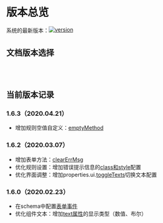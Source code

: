 # 版本总览

<div style="margin: 5px 0 0 0; font-size: 14px; min-height: 24px;">
  <span style="vertical-align: top;">系统的最新版本：</span><a href="https://www.npmjs.com/package/vue-easy-form" target="_blank"><img src="https://img.shields.io/npm/v/vue-easy-form.svg" alt="version"></a>
</div>

## 文档版本选择
<div style="min-height: 34px;">
<ClientOnly>
  <version-select></version-select>
</ClientOnly>
</div>

## 当前版本记录
### 1.6.3（2020.04.21）
- 增加规则空值自定义：[emptyMethod](../base/rules.md)

###  1.6.2（2020.03.07）
- 增加表单方法：[clearErrMsg](../base/form.md#表单方法)
- 优化规则设置：增加错误提示信息的[class和style](../base/rules.md)配置
- 优化界面调整：增加properties.ui.[toggleTexts](../base/settings.md#ui属性)切换文本配置

###  1.6.0（2020.02.23）
- 在schema中配置[表单事件](../base/form.md#表单事件)
- 优化组件文本：增加[text属性](../base/com-format.md)的显示类型（数值、布尔）

<!-- ## 旧版本记录
###  1.5.8（2020.01.05）
- 优化调试控制台
- 优化卡片数组
- 修复[值转换](../base/format.md)初始化时不同步的问题
- 优化文档，嵌入实例


###  1.5.6（2019.12.19）
- label、desc、help、unit、title支持隐藏控制（hidden属性）
- label、title支持help配置

###  1.5.4（2019.12.12）
- label、desc、help、unit、title支持[组件事件](../base/com-format.md#组件事件)

###  1.5.3（2019.12.04）
- [支持VUE组件的属性是函数类型](../base/com-format.md#当props里面的某属性是的类型是函数怎么办？)
- label、desc、help、unit、title支持style、class并且支持[动态解析](../base/parse.md)
- 优化[项组件](../base/component.md)：支持component对象里配置value
- 功能优化：对接原生表单组件

###  1.5.2（2019.11.29）
- 功能优化：对接原生表单组件
- 支持指令

###  1.5.1（2019.11.13）
- 优化esForm版本读取、优化[CDN安装](../base/install.md#npm安装)

###  1.5.0（2019.11.01）
- `优化组件显示`：隐藏的组件在表单初始化时不创建，此组件在第一次显示时再创建；已创建组件再次隐藏时，只是DOM（v-show=false）节点隐藏

###  1.4.8（2019.09.21）
- 修复$global监听问题

### 1.4.6（2019.8.25）
- 增加数组min、max时的错误提示（[minMsg, maxMsg](../base/array.md#配置属性)）
- 修复component.text的函数写法

### 1.4.4（2019.8.18）
- 优化tabs
- 兼容safari, firefox

### 1.4.2（2019.8.11）
- 增加：每次更改schema时都会触发inited事件

### 1.4.0（2019.8.7）
- 优化框架、优化实例、优化文档、增加版本记录

### 1.3.0（...）
- 暂无记录 -->
